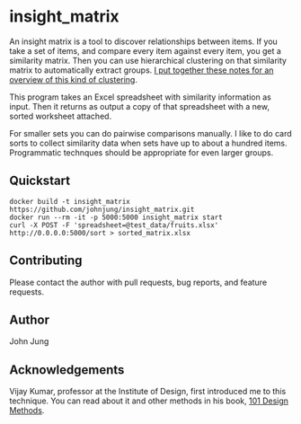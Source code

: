 # insight_matrix

An insight matrix is a tool to discover relationships between items. If you
take a set of items, and compare every item against every item, you get a
similarity matrix. Then you can use hierarchical clustering on that similarity
matrix to automatically extract groups. [I put together these notes for an
overview of this kind of
clustering](http://johnjung.us/hierarchical-clustering.pdf).

This program takes an Excel spreadsheet with similarity information as input.
Then it returns as output a copy of that spreadsheet with a new, sorted
worksheet attached.

For smaller sets you can do pairwise comparisons manually. I like to do card
sorts to collect similarity data when sets have up to about a hundred items.
Programmatic technques should be appropriate for even larger groups. 

## Quickstart

```
docker build -t insight_matrix https://github.com/johnjung/insight_matrix.git
docker run --rm -it -p 5000:5000 insight_matrix start
curl -X POST -F 'spreadsheet=@test_data/fruits.xlsx' http://0.0.0.0:5000/sort > sorted_matrix.xlsx
```

## Contributing

Please contact the author with pull requests, bug reports, and feature
requests.

## Author

John Jung

## Acknowledgements

Vijay Kumar, professor at the Institute of Design, first introduced me to this
technique. You can read about it and other methods in his book, [101 Design
Methods](http://www.101designmethods.com).
